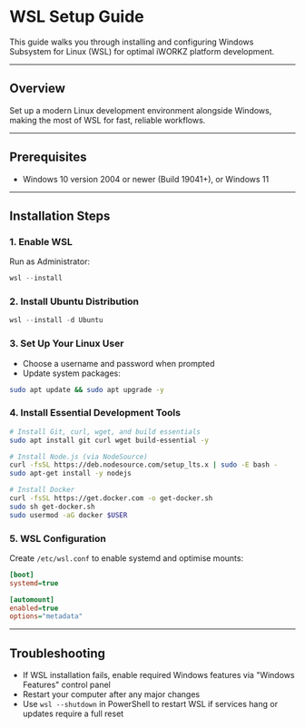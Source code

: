# WSL Setup Guide

This guide walks you through installing and configuring Windows Subsystem for Linux (WSL) for optimal iWORKZ platform development.

---

## Overview

Set up a modern Linux development environment alongside Windows, making the most of WSL for fast, reliable workflows.

---

## Prerequisites

* Windows 10 version 2004 or newer (Build 19041+), or Windows 11

---

## Installation Steps

### 1. Enable WSL

Run as Administrator:

```powershell
wsl --install
```

### 2. Install Ubuntu Distribution

```powershell
wsl --install -d Ubuntu
```

### 3. Set Up Your Linux User

* Choose a username and password when prompted
* Update system packages:

```bash
sudo apt update && sudo apt upgrade -y
```

### 4. Install Essential Development Tools

```bash
# Install Git, curl, wget, and build essentials
sudo apt install git curl wget build-essential -y

# Install Node.js (via NodeSource)
curl -fsSL https://deb.nodesource.com/setup_lts.x | sudo -E bash -
sudo apt-get install -y nodejs

# Install Docker
curl -fsSL https://get.docker.com -o get-docker.sh
sudo sh get-docker.sh
sudo usermod -aG docker $USER
```

### 5. WSL Configuration

Create `/etc/wsl.conf` to enable systemd and optimise mounts:

```ini
[boot]
systemd=true

[automount]
enabled=true
options="metadata"
```

---

## Troubleshooting

* If WSL installation fails, enable required Windows features via "Windows Features" control panel
* Restart your computer after any major changes
* Use `wsl --shutdown` in PowerShell to restart WSL if services hang or updates require a full reset
